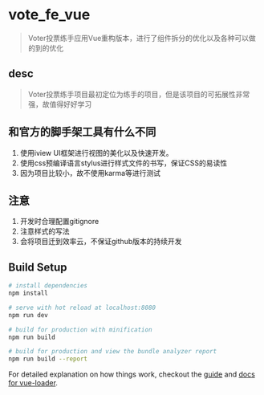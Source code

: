 # vote_fe_vue

> Voter投票练手应用Vue重构版本，进行了组件拆分的优化以及各种可以做的到的优化

## desc

> Voter投票练手项目最初定位为练手的项目，但是该项目的可拓展性非常强，故值得好好学习

## 和官方的脚手架工具有什么不同

1. 使用iview UI框架进行视图的美化以及快速开发。
2. 使用css预编译语言stylus进行样式文件的书写，保证CSS的易读性
3. 因为项目比较小，故不使用karma等进行测试

## 注意

1. 开发时合理配置gitignore
2. 注意样式的写法
3. 会将项目迁到效率云，不保证github版本的持续开发

## Build Setup

``` bash
# install dependencies
npm install

# serve with hot reload at localhost:8080
npm run dev

# build for production with minification
npm run build

# build for production and view the bundle analyzer report
npm run build --report
```

For detailed explanation on how things work, checkout the [guide](http://vuejs-templates.github.io/webpack/) and [docs for vue-loader](http://vuejs.github.io/vue-loader).
